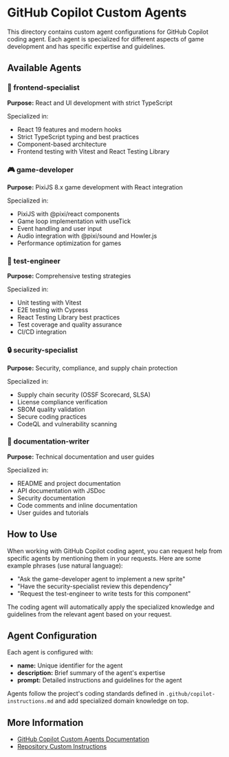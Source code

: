 # GitHub Copilot Custom Agents

This directory contains custom agent configurations for GitHub Copilot coding agent. Each agent is specialized for different aspects of game development and has specific expertise and guidelines.

## Available Agents

### 🎨 frontend-specialist
**Purpose:** React and UI development with strict TypeScript

Specialized in:
- React 19 features and modern hooks
- Strict TypeScript typing and best practices
- Component-based architecture
- Frontend testing with Vitest and React Testing Library

### 🎮 game-developer
**Purpose:** PixiJS 8.x game development with React integration

Specialized in:
- PixiJS with @pixi/react components
- Game loop implementation with useTick
- Event handling and user input
- Audio integration with @pixi/sound and Howler.js
- Performance optimization for games

### 🧪 test-engineer
**Purpose:** Comprehensive testing strategies

Specialized in:
- Unit testing with Vitest
- E2E testing with Cypress
- React Testing Library best practices
- Test coverage and quality assurance
- CI/CD integration

### 🔒 security-specialist
**Purpose:** Security, compliance, and supply chain protection

Specialized in:
- Supply chain security (OSSF Scorecard, SLSA)
- License compliance verification
- SBOM quality validation
- Secure coding practices
- CodeQL and vulnerability scanning

### 📝 documentation-writer
**Purpose:** Technical documentation and user guides

Specialized in:
- README and project documentation
- API documentation with JSDoc
- Security documentation
- Code comments and inline documentation
- User guides and tutorials

## How to Use

When working with GitHub Copilot coding agent, you can request help from specific agents by mentioning them in your requests. Here are some example phrases (use natural language):
- "Ask the game-developer agent to implement a new sprite"
- "Have the security-specialist review this dependency"
- "Request the test-engineer to write tests for this component"

The coding agent will automatically apply the specialized knowledge and guidelines from the relevant agent based on your request.

## Agent Configuration

Each agent is configured with:
- **name:** Unique identifier for the agent
- **description:** Brief summary of the agent's expertise
- **prompt:** Detailed instructions and guidelines for the agent

Agents follow the project's coding standards defined in `.github/copilot-instructions.md` and add specialized domain knowledge on top.

## More Information

- [GitHub Copilot Custom Agents Documentation](https://docs.github.com/en/copilot/concepts/agents/coding-agent/about-custom-agents)
- [Repository Custom Instructions](https://docs.github.com/en/copilot/how-tos/configure-custom-instructions/add-repository-instructions)
